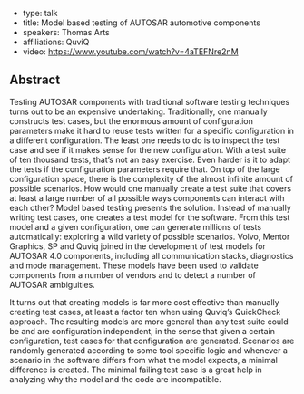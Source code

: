- type: talk
- title: Model based testing of AUTOSAR automotive components 
- speakers: Thomas Arts
- affiliations: QuviQ
- video: https://www.youtube.com/watch?v=4aTEFNre2nM

## Abstract
Testing AUTOSAR components with traditional software testing techniques turns out to be an expensive undertaking. Traditionally, one manually constructs test cases, but the enormous amount of configuration parameters make it hard to reuse tests written for a specific configuration in a different configuration. The least one needs to do is to inspect the test case and see if it makes sense for the new configuration. With a test suite of ten thousand tests, that’s not an easy exercise. Even harder is it to adapt the tests if the configuration parameters require that.  On top of the large configuration space, there is the complexity of the almost infinite amount of possible scenarios. How would one manually create a test suite that covers at least a large number of all possible ways components can interact with each other?
Model based testing presents the solution. Instead of manually writing test cases, one creates a test model for the software. From this test model and a given configuration, one can generate millions of tests automatically: exploring a wild variety of possible scenarios.  Volvo, Mentor Graphics, SP and Quviq joined in the development of test models for AUTOSAR 4.0 components, including all communication stacks, diagnostics and mode management. These models have been used to validate components from a number of vendors and to detect a number of AUTOSAR ambiguities.

It turns out that creating models is far more cost effective than manually creating test cases, at least a factor ten when using Quviq’s QuickCheck approach. The resulting models are more general than any test suite could be and are configuration independent, in the sense that given a certain configuration, test cases for that configuration are generated. Scenarios are randomly generated according to some tool specific logic and whenever a scenario in the software differs from what the model expects, a minimal difference is created. The minimal failing test case is a great help in analyzing why the model and the code are incompatible. 
